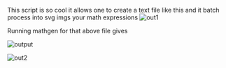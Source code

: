 This script is so cool it allows one to create a text file  like this and it batch process into svg imgs your math expressions 
![out1](https://github.com/nate-fidalgo/scripts/assets/71114853/553b3923-f577-46e1-9e1b-f37b6d54015d)

Running mathgen for that above file gives

![output](https://github.com/nate-fidalgo/scripts/assets/71114853/0ca6eb31-16fc-43cc-a163-e6fd93d7ba4e)



![out2](https://github.com/nate-fidalgo/scripts/assets/71114853/1e9c144b-ee41-4a1f-820d-c41dc9f2208d)






